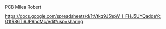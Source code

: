 PCB Milea Robert

https://docs.google.com/spreadsheets/d/1tVtkq9J5hpW_I_FHJ5UYQaddeYcG1tR86Ti9JP9hdMc/edit?usp=sharing
